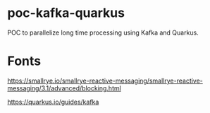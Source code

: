 # poc-kafka-quarkus
POC to parallelize long time processing using Kafka and Quarkus.

# Fonts

https://smallrye.io/smallrye-reactive-messaging/smallrye-reactive-messaging/3.1/advanced/blocking.html

https://quarkus.io/guides/kafka

